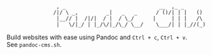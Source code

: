 ```
                , _                              __  ,_ _       
               /|/ \ _,         _|   _   _      / ()/| | |   () 
                |__// |  /|/|  / |  / \_/      |     | | |   /\ 
                |   \/|_/ | |_/\/|_/\_/ \__/    \___/| | |_//(_)

```
Build websites with ease using Pandoc and `Ctrl + c`, `Ctrl + v`.  
See `pandoc-cms.sh`.

